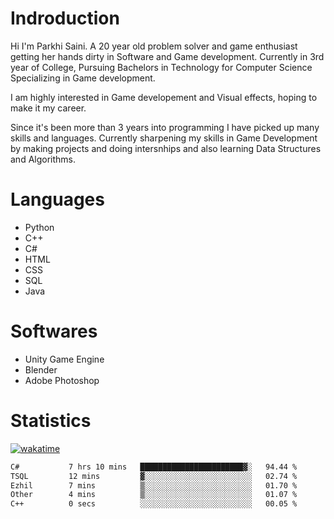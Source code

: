 # Indroduction
Hi I'm Parkhi Saini. A 20 year old problem solver and game enthusiast getting her hands dirty in Software and Game development. Currently in 3rd year of College, Pursuing Bachelors in Technology for Computer Science Specializing in Game development.

I am highly interested in Game developement and Visual effects, hoping to make it my career.

Since it's been more than 3 years into programming I have picked up many skills and languages. Currently sharpening my skills in Game Development by making projects and doing intersnhips and also learning Data Structures and Algorithms.

# Languages

- Python 
- C++
- C#
- HTML 
- CSS
- SQL
- Java

# Softwares

- Unity Game Engine
- Blender
- Adobe Photoshop

# Statistics
[![wakatime](https://wakatime.com/badge/user/659f56cf-9635-4f70-9140-7dbdc934cfec.svg)](https://wakatime.com/@659f56cf-9635-4f70-9140-7dbdc934cfec)
<!--START_SECTION:waka-->

```txt
C#           7 hrs 10 mins   ███████████████████████▓░   94.44 %
TSQL         12 mins         ▓░░░░░░░░░░░░░░░░░░░░░░░░   02.74 %
Ezhil        7 mins          ▒░░░░░░░░░░░░░░░░░░░░░░░░   01.70 %
Other        4 mins          ▒░░░░░░░░░░░░░░░░░░░░░░░░   01.07 %
C++          0 secs          ░░░░░░░░░░░░░░░░░░░░░░░░░   00.05 %
```

<!--END_SECTION:waka-->











